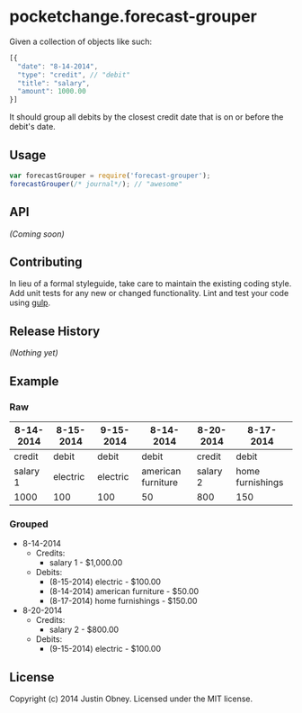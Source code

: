 # pocketchange.forecast-grouper 

Given a collection of objects like such:

```javascript
[{
  "date": "8-14-2014",
  "type": "credit", // "debit"
  "title": "salary",
  "amount": 1000.00
}]
```

It should group all debits by the closest credit date that is on or before
the debit's date.

## Usage

```javascript
var forecastGrouper = require('forecast-grouper');
forecastGrouper(/* journal*/); // "awesome"
```

## API

_(Coming soon)_


## Contributing

In lieu of a formal styleguide, take care to maintain the existing coding style. 
Add unit tests for any new or changed functionality. Lint and test your code 
using [gulp](http://gulpjs.com/).


## Release History

_(Nothing yet)_

## Example

### Raw

| 8-14-2014    | 8-15-2014    | 9-15-2014   | 8-14-2014          | 8-20-2014   | 8-17-2014   
| ------------ | ------------ | ----------- | ------------------ | ----------- | ---------------
| credit       | debit        | debit       | debit              | credit      | debit
| salary 1     | electric     | electric    | american furniture | salary 2    | home furnishings  
| 1000         | 100          | 100         | 50                 | 800         | 150
  

### Grouped

* 8-14-2014
    * Credits:
        * salary 1 - $1,000.00
    * Debits:
        * (8-15-2014) electric - $100.00
        * (8-14-2014) american furniture - $50.00
        * (8-17-2014) home furnishings - $150.00
* 8-20-2014
    * Credits:
        * salary 2 - $800.00
    * Debits:
        * (9-15-2014) electric - $100.00



## License

Copyright (c) 2014 Justin Obney. Licensed under the MIT license.
